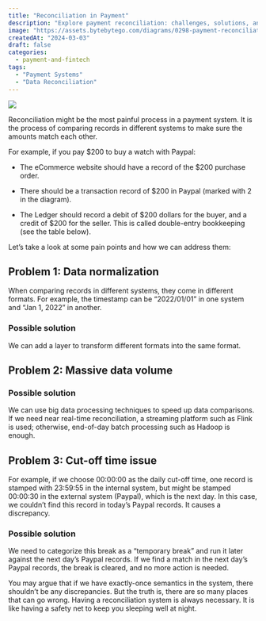 ```yaml
---
title: "Reconciliation in Payment"
description: "Explore payment reconciliation: challenges, solutions, and its importance."
image: "https://assets.bytebytego.com/diagrams/0298-payment-reconciliation.jpg"
createdAt: "2024-03-03"
draft: false
categories:
  - payment-and-fintech
tags:
  - "Payment Systems"
  - "Data Reconciliation"
---
```


![](https://assets.bytebytego.com/diagrams/0298-payment-reconciliation.jpg)

Reconciliation might be the most painful process in a payment system. It is the process of comparing records in different systems to make sure the amounts match each other.

For example, if you pay $200 to buy a watch with Paypal:

*   The eCommerce website should have a record of the $200 purchase order.

*   There should be a transaction record of $200 in Paypal (marked with 2 in the diagram).

*   The Ledger should record a debit of $200 dollars for the buyer, and a credit of $200 for the seller. This is called double-entry bookkeeping (see the table below).

Let’s take a look at some pain points and how we can address them:

## Problem 1: Data normalization

When comparing records in different systems, they come in different formats. For example, the timestamp can be “2022/01/01” in one system and “Jan 1, 2022” in another.

### Possible solution

We can add a layer to transform different formats into the same format.

## Problem 2: Massive data volume

### Possible solution

We can use big data processing techniques to speed up data comparisons. If we need near real-time reconciliation, a streaming platform such as Flink is used; otherwise, end-of-day batch processing such as Hadoop is enough.

## Problem 3: Cut-off time issue

For example, if we choose 00:00:00 as the daily cut-off time, one record is stamped with 23:59:55 in the internal system, but might be stamped 00:00:30 in the external system (Paypal), which is the next day. In this case, we couldn’t find this record in today’s Paypal records. It causes a discrepancy.

### Possible solution

We need to categorize this break as a “temporary break” and run it later against the next day’s Paypal records. If we find a match in the next day’s Paypal records, the break is cleared, and no more action is needed.

You may argue that if we have exactly-once semantics in the system, there shouldn’t be any discrepancies. But the truth is, there are so many places that can go wrong. Having a reconciliation system is always necessary. It is like having a safety net to keep you sleeping well at night.
